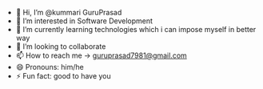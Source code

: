 - 👋 Hi, I’m @kummari GuruPrasad
- 👀 I’m interested in Software Development
- 🌱 I’m currently learning technologies which i can impose myself in better way
- 💞️ I’m looking to collaborate 
- 📫 How to reach me -> guruprasad7981@gmail.com
- 😄 Pronouns: him/he
- ⚡ Fun fact: good to have you

<!---
GuruPrasadkummari/GuruPrasadkummari is a ✨ special ✨ repository because its `README.md` (this file) appears on your GitHub profile.
You can click the Preview link to take a look at your changes.
--->

